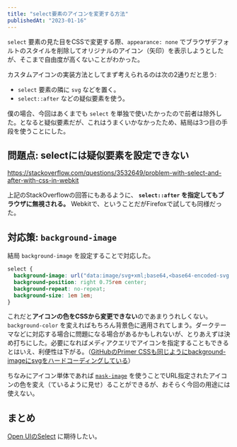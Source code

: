 ```yaml
---
title: "select要素のアイコンを変更する方法"
publishedAt: "2023-01-16"
---
```


`select` 要素の見た目をCSSで変更する際、`appearance: none` でブラウザデフォルトのスタイルを削除してオリジナルのアイコン（矢印）を表示しようとしたが、そこまで自由度が高くないことがわかった。

カスタムアイコンの実装方法としてまず考えられるのは次の2通りだと思う:

- `select` 要素の隣に `svg` などを置く。
- `select::after` などの疑似要素を使う。

僕の場合、今回はあくまでも `select` を単独で使いたかったので前者は除外した。となると疑似要素だが、これはうまくいかなかったため、結局は3つ目の手段を使うことにした。

## 問題点: selectには疑似要素を設定できない

https://stackoverflow.com/questions/3532649/problem-with-select-and-after-with-css-in-webkit

上記のStackOverflowの回答にもあるように、 **`select::after` を指定してもブラウザに無視される。** Webkitで、ということだがFirefoxで試しても同様だった。

## 対応策: `background-image`

結局 `background-image` を設定することで対応した。

```css
select {
  background-image: url("data:image/svg+xml;base64,<base64-encoded-svg ... >");
  background-position: right 0.75rem center;
  background-repeat: no-repeat;
  background-size: 1em 1em;
}
```

これだと**アイコンの色をCSSから変更できない**のであまりうれしくない。 `background-color` を変えればもちろん背景色に適用されてしまう。ダークテーマなどに対応する場合に問題になる場合があるかもしれないが、とりあえずは決め打ちにした。必要になればメディアクエリでアイコンを指定することもできるとはいえ、利便性は下がる。（[GitHubのPrimer CSSも同じようにbackground-imageにsvgをハードコーディングしている](https://github.com/primer/css/blob/5a612e6b73a7cfce1cd77684c4a03162285b92bb/src/forms/form-select.scss#L11)）

ちなみにアイコン単体であれば [`mask-image`](https://developer.mozilla.org/ja/docs/Web/CSS/mask-image) を使うことでURL指定されたアイコンの色を変え（ているように見せ）ることができるが、おそらく今回の用途には使えない。

## まとめ

[Open UIのSelect](https://open-ui.org/components/select) に期待したい。
